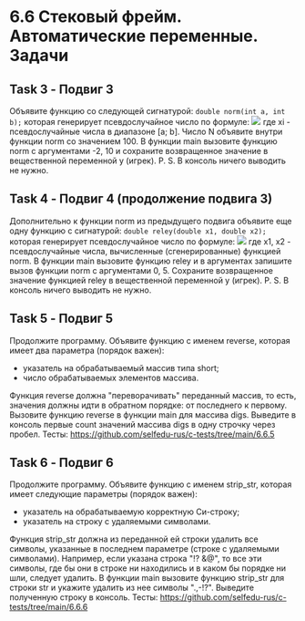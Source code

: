 # 6.6 Стековый фрейм. Автоматические переменные. Задачи

## Task 3 - Подвиг 3

Объявите функцию со следующей сигнатурой:
```double norm(int a, int b);```
которая генерирует псевдослучайное число по формуле:
![](https://cdn.mathpix.com/snip/images/oAF9PFuZxe2i1YBAWsxu8ZK1LoHPmIsYKJ6q8YCfo-A.original.fullsize.png)
где xi - псевдослучайные числа в диапазоне [a; b]. Число N объявите внутри функции norm со значением 100.
В функции main вызовите функцию norm с аргументами -2, 10 и сохраните возвращенное значение в вещественной переменной y (игрек).
P. S. В консоль ничего выводить не нужно.

## Task 4 - Подвиг 4 (продолжение подвига 3)

Дополнительно к функции norm из предыдущего подвига объявите еще одну функцию с сигнатурой:
```double reley(double x1, double x2);```
которая генерирует псевдослучайное число по формуле:
![](https://cdn.mathpix.com/snip/images/LoGMu0O77uy5eNFGZvVxQqv3AnHosnSyEqZEUGEbuVE.original.fullsize.png)
где x1, x2 - псевдослучайные числа, вычисленные (сгенерированные) функцией norm.
В функции main вызовите функцию reley и в аргументах запишите вызов функции norm c аргументами 0, 5. Сохраните возвращенное значение функцией reley в вещественной переменной y (игрек).
P. S. В консоль ничего выводить не нужно.

## Task 5 - Подвиг 5

Продолжите программу. Объявите функцию с именем reverse, которая имеет два параметра (порядок важен):
  * указатель на обрабатываемый массив типа short;
  * число обрабатываемых элементов массива.

Функция reverse должна "переворачивать" переданный массив, то есть, значения должны идти в обратном порядке: от последнего к первому.
Вызовите функцию reverse в функции main для массива digs. Выведите в консоль первые count значений массива digs в одну строчку через пробел.
Тесты: https://github.com/selfedu-rus/c-tests/tree/main/6.6.5

## Task 6 - Подвиг 6

Продолжите программу. Объявите функцию с именем strip_str, которая имеет следующие параметры (порядок важен):
  * указатель на обрабатываемую корректную Си-строку;
  * указатель на строку с удаляемыми символами.

Функция strip_str должна из переданной ей строки удалить все символы, указанные в последнем параметре (строке с удаляемыми символами). Например, если указана строка "!? &@", то все эти символы, где бы они в строке ни находились и в каком бы порядке ни шли, следует удалить.
В функции main вызовите функцию strip_str для строки str и укажите удалить из нее символы ".,-!?". Выведите полученную строку в консоль.
Тесты: https://github.com/selfedu-rus/c-tests/tree/main/6.6.6